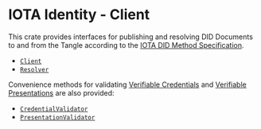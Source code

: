 IOTA Identity - Client
===

This crate provides interfaces for publishing and resolving DID Documents to and from the Tangle according to the [IOTA DID Method Specification](https://wiki.iota.org/identity.rs/specs/did/iota_did_method_spec).

- [`Client`](crate::tangle::Client)
- [`Resolver`](crate::tangle::Resolver)

Convenience methods for validating [Verifiable Credentials](https://wiki.iota.org/identity.rs/concepts/verifiable_credentials/overview) and [Verifiable Presentations](https://wiki.iota.org/identity.rs/concepts/verifiable_credentials/verifiable_presentations) are also provided:

- [`CredentialValidator`](crate::credential::CredentialValidator)
- [`PresentationValidator`](crate::tangle::PresentationValidator)
